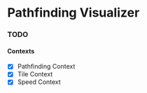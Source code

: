 # Pathfinding Visualizer

### TODO

#### Contexts
- [x] Pathfinding Context
- [x] Tile Context
- [x] Speed Context

